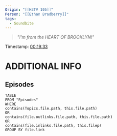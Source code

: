 ```yaml
---
Origin: "[[H3TV 105]]"
Person: "[[Ethan Bradberry]]"
tags:
  - Soundbite
---
```

> *"I'm from the HEART OF BROOKLYN!"*

Timestamp: [00:19:33](https://youtu.be/k1VrTaTohWA?t=1173)

# ADDITIONAL INFO

## Episodes
``` dataview
TABLE
FROM "Episodes"
WHERE 
contains(Topics.file.path, this.file.path) 
OR 
contains(file.outlinks.file.path, this.file.path)
OR
contains(file.inlinks.file.path, this.filep)
GROUP BY file.link
```